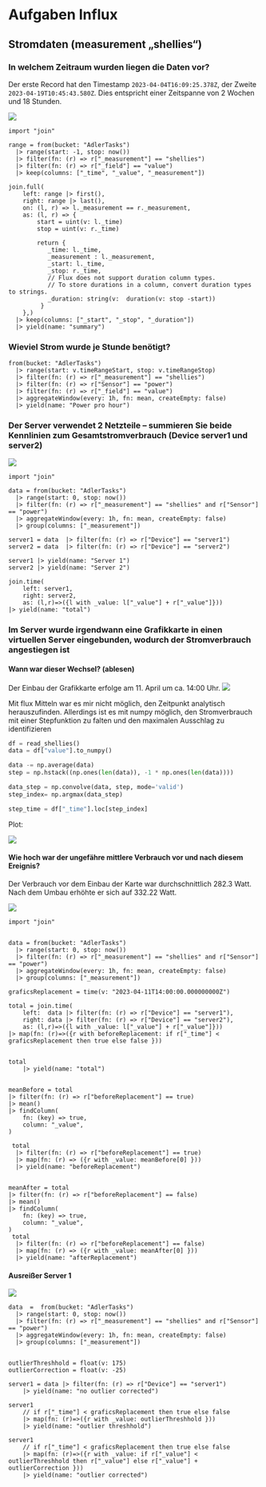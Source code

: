 
# Aufgaben Influx


## Stromdaten (measurement „shellies“)

### In welchem Zeitraum wurden liegen die Daten vor?

Der erste Record hat den Timestamp `2023-04-04T16:09:25.378Z`, der Zweite `2023-04-19T10:45:43.580Z`. Dies entspricht einer Zeitspanne von 2 Wochen und 18 Stunden.


![](images/result_2_1.png)

```
import "join"

range = from(bucket: "AdlerTasks")
  |> range(start: -1, stop: now())
  |> filter(fn: (r) => r["_measurement"] == "shellies")
  |> filter(fn: (r) => r["_field"] == "value")
  |> keep(columns: ["_time", "_value", "_measurement"])

join.full(
    left: range |> first(),
    right: range |> last(),
    on: (l, r) => l._measurement == r._measurement, 
    as: (l, r) => {
        start = uint(v: l._time)
        stop = uint(v: r._time)

        return {
           _time: l._time,
           _measurement : l._measurement, 
           _start: l._time,
           _stop: r._time,
           // Flux does not support duration column types.
           // To store durations in a column, convert duration types to strings.
           _duration: string(v:  duration(v: stop -start)) 
         }
    },)
  |> keep(columns: ["_start", "_stop", "_duration"])
  |> yield(name: "summary")
```



### Wieviel Strom wurde je Stunde benötigt?


```
from(bucket: "AdlerTasks")
  |> range(start: v.timeRangeStart, stop: v.timeRangeStop)
  |> filter(fn: (r) => r["_measurement"] == "shellies")
  |> filter(fn: (r) => r["Sensor"] == "power")
  |> filter(fn: (r) => r["_field"] == "value")
  |> aggregateWindow(every: 1h, fn: mean, createEmpty: false)
  |> yield(name: "Power pro hour")
```



### Der Server verwendet 2 Netzteile – summieren Sie beide Kennlinien zum Gesamtstromverbrauch (Device server1 und server2)

![](images/result_2_4.png)

```
import "join"

data = from(bucket: "AdlerTasks")
  |> range(start: 0, stop: now())
  |> filter(fn: (r) => r["_measurement"] == "shellies" and r["Sensor"] == "power")
  |> aggregateWindow(every: 1h, fn: mean, createEmpty: false)
  |> group(columns: ["_measurement"])

server1 = data  |> filter(fn: (r) => r["Device"] == "server1")
server2 = data  |> filter(fn: (r) => r["Device"] == "server2")

server1 |> yield(name: "Server 1")
server2 |> yield(name: "Server 2")

join.time(
    left: server1, 
    right: server2, 
    as: (l,r)=>({l with _value: l["_value"] + r["_value"]}))
|> yield(name: "total")
```



### Im Server wurde irgendwann eine Grafikkarte in einen virtuellen Server eingebunden, wodurch der Stromverbrauch angestiegen ist
#### Wann war dieser Wechsel? (ablesen)
Der Einbau der Grafikkarte erfolge am 11. April um ca. 14:00 Uhr.
![](images/result_2_5_1.png)



Mit flux Mitteln war es mir nicht möglich, den Zeitpunkt analytisch herauszufinden. Allerdings ist es mit numpy möglich, den Stromverbrauch mit einer Stepfunktion zu falten und den maximalen Ausschlag zu identifizieren

```python
df = read_shellies()
data = df["value"].to_numpy()

data -= np.average(data)
step = np.hstack((np.ones(len(data)), -1 * np.ones(len(data))))

data_step = np.convolve(data, step, mode='valid')
step_index= np.argmax(data_step)

step_time = df["_time"].loc[step_index]
```
Plot:

![](images/result_convolving.png)


#### Wie hoch war der ungefähre mittlere Verbrauch vor und nach diesem Ereignis?

Der Verbrauch vor dem Einbau der Karte war durchschnittlich 282.3 Watt. Nach dem Umbau erhöhte er sich auf 332.22 Watt.

![](images/result_2_5_2.png)

```
import "join"


data = from(bucket: "AdlerTasks")
  |> range(start: 0, stop: now())
  |> filter(fn: (r) => r["_measurement"] == "shellies" and r["Sensor"] == "power")
  |> aggregateWindow(every: 1h, fn: mean, createEmpty: false)
  |> group(columns: ["_measurement"])

graficsReplacement = time(v: "2023-04-11T14:00:00.000000000Z")

total = join.time(
    left:  data |> filter(fn: (r) => r["Device"] == "server1"), 
    right: data |> filter(fn: (r) => r["Device"] == "server2"), 
    as: (l,r)=>({l with _value: l["_value"] + r["_value"]}))
|> map(fn: (r)=>({r with beforeReplacement: if r["_time"] < graficsReplacement then true else false }))        


total
    |> yield(name: "total")


meanBefore = total 
|> filter(fn: (r) => r["beforeReplacement"] == true)
|> mean()
|> findColumn(
    fn: (key) => true,
    column: "_value",
)

 total 
  |> filter(fn: (r) => r["beforeReplacement"] == true)
  |> map(fn: (r) => ({r with _value: meanBefore[0] }))
  |> yield(name: "beforeReplacement")


meanAfter = total 
|> filter(fn: (r) => r["beforeReplacement"] == false)
|> mean()
|> findColumn(
    fn: (key) => true,
    column: "_value",
)
 total 
  |> filter(fn: (r) => r["beforeReplacement"] == false)
  |> map(fn: (r) => ({r with _value: meanAfter[0] }))
  |> yield(name: "afterReplacement")

```




#### Ausreißer Server 1


![](images/result_2_5_3.png)
```
data  =  from(bucket: "AdlerTasks")
  |> range(start: 0, stop: now())
  |> filter(fn: (r) => r["_measurement"] == "shellies" and r["Sensor"] == "power")
  |> aggregateWindow(every: 1h, fn: mean, createEmpty: false)
  |> group(columns: ["_measurement"])


outlierThreshhold = float(v: 175)
outlierCorrection = float(v: -25)

server1 = data |> filter(fn: (r) => r["Device"] == "server1")
    |> yield(name: "no outlier corrected")

server1 
    // if r["_time"] < graficsReplacement then true else false 
    |> map(fn: (r)=>({r with _value: outlierThreshhold }))
    |> yield(name: "outlier threshhold")

server1 
    // if r["_time"] < graficsReplacement then true else false 
    |> map(fn: (r)=>({r with _value: if r["_value"] < outlierThreshhold then r["_value"] else r["_value"] + outlierCorrection }))
    |> yield(name: "outlier corrected")
```